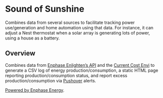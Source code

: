 # Sound of Sunshine

Combines data from several sources to facilitate tracking power use/generation and home automation using that data. For instance, it can adjust a Nest thermostat when a solar array is generating lots of power, using a house as a battery.

## Overview

Combines data from [Enphase Enlighten’s API](https://enphase.com/en-us/products-and-services/enlighten-and-apps) and the [Current Cost Envi](http://www.currentcost.com/product-cc128.html) to generate a CSV log of energy production/consumption, a static HTML page reporting production/consumption status, and report excess production/consumption via [Pushover](https://pushover.net/) alerts.

[Powered by Enphase Energy](https://enphase.com/).
